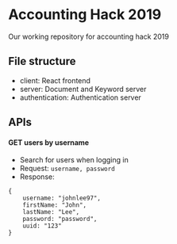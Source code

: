 # Accounting Hack 2019
Our working repository for accounting hack 2019

## File structure
- client: React frontend
- server: Document and Keyword server
- authentication: Authentication server

## APIs
#### GET users by username
- Search for users when logging in
- Request: `username, password`
- Response: 
```
{
    username: "johnlee97",
    firstName: "John",
    lastName: "Lee",
    password: "password",
    uuid: "123"
}
```
